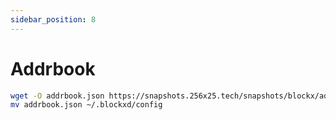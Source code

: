 ```yaml
---
sidebar_position: 8
---
```


# Addrbook

```bash
wget -O addrbook.json https://snapshots.256x25.tech/snapshots/blockx/addrbook.json --inet4-only
mv addrbook.json ~/.blockxd/config
```